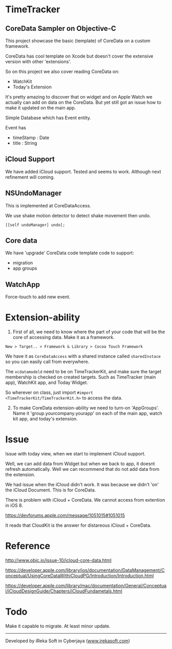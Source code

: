 # TimeTracker
## CoreData Sampler on Objective-C

This project showcase the basic (template) of CoreData on a custom framework. 

CoreData has cool template on Xcode but doesn't cover the extensive version with other 'extensions'. 

So on this project we also cover reading CoreData on:

* WatchKit
* Today's Extension

It's pretty amazing to discover that on widget and on Apple Watch we actually can add on data on the CoreData. But yet still got an issue how to make it updated on the main app.

Simple Database which has Event entity. 

Event has 

* timeStamp : Date
* title : String

## iCloud Support 

We have added iCloud support. Tested and seems to work. Although next refinement will coming.





## NSUndoManager

This is implemented at CoreDataAccess. 

We use shake motion detector to detect shake movement then undo.

`[[self undoManager] undo];`

## Core data

We have 'upgrade' CoreData code template code to support: 
* migration
* app groups

## WatchApp

Force-touch to add new event.

# Extension-ability

1. First of all, we need to know where the part of your code that will be the core of accessing data. Make it as a framework.

`New > Target.. > Framework & Library > Cocoa Touch Framework`

We have it as `CoreDataAccess` with a shared instance called `sharedInstace` so you can easily call from everywhere. 

The `xcdatamodeld` need to be on TimeTrackerKit, and make sure the target membership is checked on created targets. Such as TimeTracker (main app), WatchKit app, and Today Widget.

So wherever on class, just import `#import <TimeTrackerKit/TimeTrackerKit.h>` to access the data.

2. To make CoreData extension-ability we need to turn-on 'AppGroups'. Name it 'group.yourcompany.yourapp' on each of the main app, watch kit app, and today's extension.

# Issue

Issue with today view, when we start to implement iCloud support.

Well, we can add data from Widget but when we back to app, it doesnt refresh automatically. Well we can recommend that do not add data from the extension. 

We had issue when the iCloud didn't work. It was because we didn't 'on' the iCloud Document. This is for CoreData.

There is problem with iCloud + CoreData. We cannot access from extention in iOS 8.

https://devforums.apple.com/message/1051015#1051015

It reads that CloudKit is the answer for distareous iCloud + CoreData.

# Reference

http://www.objc.io/issue-10/icloud-core-data.html

https://developer.apple.com/library/ios/documentation/DataManagement/Conceptual/UsingCoreDataWithiCloudPG/Introduction/Introduction.html

https://developer.apple.com/library/mac/documentation/General/Conceptual/iCloudDesignGuide/Chapters/iCloudFundametals.html

# Todo

Make it capable to migrate. At least minor update.

---------

Developed by iReka Soft in Cyberjaya (www.irekasoft.com)

